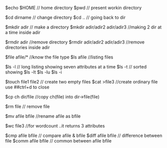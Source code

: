 $echo $HOME                             // home directory
$pwd                                   // present workin directory

$cd dirname                             // change directory
$cd ..                                   // going back to dir

$mkdir adir                             // make a directory
$mkdir adir/adir2 adir/adir3            //making 2 dir at a time inside adir

$rmdir adir                              //remove directory
$rmdir adir/adir2 adir/adir3            //remove directories inside adir

$file afile/*                           //know the file type
$ls afile                             //listing files

$ls -l                                    // long listing showing seven attributes at a time
$ls -t                                   // sorted showing 
$ls -lt
$ls -lu
$ls -i 

$touch file1 file2                          // create two empty files
$cat >file3                                 //create ordinary file use ##ctrl+d to close

$cp ch dir/file                                 //copy ch(file) into dir->file(file)

$rm file                                      // remove file

$mv afile bfile                               //rename afile as bfile

$wc file3                                       //for wordcount ..it returns 3 attributes

$cmp afile bfile                          // compare afile & bfile
$diff afile bfile                           // difference between file
$comm afile bfile                                 // common between afile bfile
